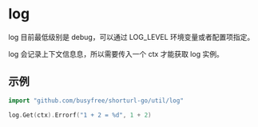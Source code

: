 # log

log 目前最低级别是 debug，可以通过 LOG_LEVEL 环境变量或者配置项指定。

log 会记录上下文信息息，所以需要传入一个 ctx 才能获取 log 实例。

## 示例
```go
import "github.com/busyfree/shorturl-go/util/log"

log.Get(ctx).Errorf("1 + 2 = %d", 1 + 2)
```
